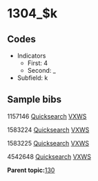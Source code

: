 # 1304\_$k

## Codes

-   Indicators
    -   First: 4
    -   Second: \_
-   Subfield: k

## Sample bibs

1157146 [Quicksearch](https://search.library.yale.edu/catalog/1157146) [VXWS](http://prodorbis.library.yale.edu:7014/vxws/GetHoldingsService?bibId=1157146)

1583224 [Quicksearch](https://search.library.yale.edu/catalog/1583224) [VXWS](http://prodorbis.library.yale.edu:7014/vxws/GetHoldingsService?bibId=1583224)

1583225 [Quicksearch](https://search.library.yale.edu/catalog/1583225) [VXWS](http://prodorbis.library.yale.edu:7014/vxws/GetHoldingsService?bibId=1583225)

4542648 [Quicksearch](https://search.library.yale.edu/catalog/4542648) [VXWS](http://prodorbis.library.yale.edu:7014/vxws/GetHoldingsService?bibId=4542648)

**Parent topic:**[130](../../tags/130/130.md)


